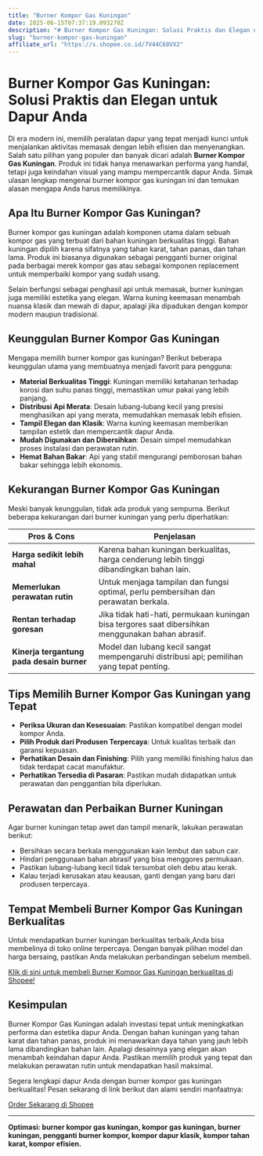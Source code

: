 ```yaml
---
title: "Burner Kompor Gas Kuningan"
date: 2025-06-15T07:37:19.093270Z
description: "# Burner Kompor Gas Kuningan: Solusi Praktis dan Elegan untuk Dapur Anda..."
slug: "burner-kompor-gas-kuningan"
affiliate_url: "https://s.shopee.co.id/7V44C68VX2"
---
```

# Burner Kompor Gas Kuningan: Solusi Praktis dan Elegan untuk Dapur Anda

Di era modern ini, memilih peralatan dapur yang tepat menjadi kunci untuk menjalankan aktivitas memasak dengan lebih efisien dan menyenangkan. Salah satu pilihan yang populer dan banyak dicari adalah **Burner Kompor Gas Kuningan**. Produk ini tidak hanya menawarkan performa yang handal, tetapi juga keindahan visual yang mampu mempercantik dapur Anda. Simak ulasan lengkap mengenai burner kompor gas kuningan ini dan temukan alasan mengapa Anda harus memilikinya.

## Apa Itu Burner Kompor Gas Kuningan?

Burner kompor gas kuningan adalah komponen utama dalam sebuah kompor gas yang terbuat dari bahan kuningan berkualitas tinggi. Bahan kuningan dipilih karena sifatnya yang tahan karat, tahan panas, dan tahan lama. Produk ini biasanya digunakan sebagai pengganti burner original pada berbagai merek kompor gas atau sebagai komponen replacement untuk memperbaiki kompor yang sudah usang.

Selain berfungsi sebagai penghasil api untuk memasak, burner kuningan juga memiliki estetika yang elegan. Warna kuning keemasan menambah nuansa klasik dan mewah di dapur, apalagi jika dipadukan dengan kompor modern maupun tradisional.

## Keunggulan Burner Kompor Gas Kuningan

Mengapa memilih burner kompor gas kuningan? Berikut beberapa keunggulan utama yang membuatnya menjadi favorit para pengguna:

- **Material Berkualitas Tinggi**: Kuningan memiliki ketahanan terhadap korosi dan suhu panas tinggi, memastikan umur pakai yang lebih panjang.
- **Distribusi Api Merata**: Desain lubang-lubang kecil yang presisi menghasilkan api yang merata, memudahkan memasak lebih efisien.
- **Tampil Elegan dan Klasik**: Warna kuning keemasan memberikan tampilan estetik dan mempercantik dapur Anda.
- **Mudah Digunakan dan Dibersihkan**: Desain simpel memudahkan proses instalasi dan perawatan rutin.
- **Hemat Bahan Bakar**: Api yang stabil mengurangi pemborosan bahan bakar sehingga lebih ekonomis.

## Kekurangan Burner Kompor Gas Kuningan

Meski banyak keunggulan, tidak ada produk yang sempurna. Berikut beberapa kekurangan dari burner kuningan yang perlu diperhatikan:

| Pros & Cons | Penjelasan |
|--------------|--------------|
| **Harga sedikit lebih mahal** | Karena bahan kuningan berkualitas, harga cenderung lebih tinggi dibandingkan bahan lain. |
| **Memerlukan perawatan rutin** | Untuk menjaga tampilan dan fungsi optimal, perlu pembersihan dan perawatan berkala. |
| **Rentan terhadap goresan** | Jika tidak hati-hati, permukaan kuningan bisa tergores saat dibersihkan menggunakan bahan abrasif. |
| **Kinerja tergantung pada desain burner** | Model dan lubang kecil sangat mempengaruhi distribusi api; pemilihan yang tepat penting. |

## Tips Memilih Burner Kompor Gas Kuningan yang Tepat

- **Periksa Ukuran dan Kesesuaian**: Pastikan kompatibel dengan model kompor Anda.
- **Pilih Produk dari Produsen Terpercaya**: Untuk kualitas terbaik dan garansi kepuasan.
- **Perhatikan Desain dan Finishing**: Pilih yang memiliki finishing halus dan tidak terdapat cacat manufaktur.
- **Perhatikan Tersedia di Pasaran**: Pastikan mudah didapatkan untuk perawatan dan penggantian bila diperlukan.

## Perawatan dan Perbaikan Burner Kuningan

Agar burner kuningan tetap awet dan tampil menarik, lakukan perawatan berikut:

- Bersihkan secara berkala menggunakan kain lembut dan sabun cair.
- Hindari penggunaan bahan abrasif yang bisa menggores permukaan.
- Pastikan lubang-lubang kecil tidak tersumbat oleh debu atau kerak.
- Kalau terjadi kerusakan atau keausan, ganti dengan yang baru dari produsen terpercaya.

## Tempat Membeli Burner Kompor Gas Kuningan Berkualitas

Untuk mendapatkan burner kuningan berkualitas terbaik,Anda bisa membelinya di toko online terpercaya. Dengan banyak pilihan model dan harga bersaing, pastikan Anda melakukan perbandingan sebelum membeli.

[Klik di sini untuk membeli Burner Kompor Gas Kuningan berkualitas di Shopee!](https://s.shopee.co.id/7V44C68VX2)

## Kesimpulan

Burner Kompor Gas Kuningan adalah investasi tepat untuk meningkatkan performa dan estetika dapur Anda. Dengan bahan kuningan yang tahan karat dan tahan panas, produk ini menawarkan daya tahan yang jauh lebih lama dibandingkan bahan lain. Apalagi desainnya yang elegan akan menambah keindahan dapur Anda. Pastikan memilih produk yang tepat dan melakukan perawatan rutin untuk mendapatkan hasil maksimal.

Segera lengkapi dapur Anda dengan burner kompor gas kuningan berkualitas! Pesan sekarang di link berikut dan alami sendiri manfaatnya:

[Order Sekarang di Shopee](https://s.shopee.co.id/7V44C68VX2)

---

**Optimasi: burner kompor gas kuningan, kompor gas kuningan, burner kuningan, pengganti burner kompor, kompor dapur klasik, kompor tahan karat, kompor efisien.**